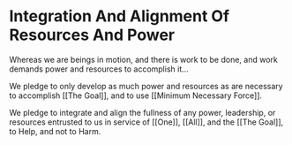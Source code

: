 # Integration And Alignment Of Resources And Power

Whereas we are beings in motion, and there is work to be done, and work demands power and resources to accomplish it...

We pledge to only develop as much power and resources as are necessary to accomplish [[The Goal]], and to use [[Minimum Necessary Force]]. 

We pledge to integrate and align the fullness of any power, leadership, or resources entrusted to us in service of [[One]], [[All]], and the [[The Goal]], to Help, and not to Harm.  
